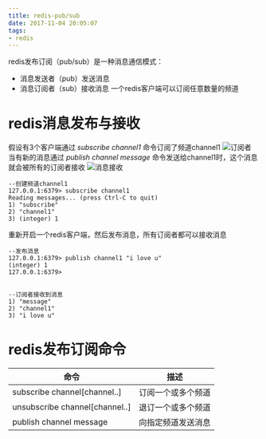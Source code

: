 ```yaml
---
title: redis-pub/sub
date: 2017-11-04 20:05:07
tags:
- redis
---
```

redis发布订阅（pub/sub）是一种消息通信模式：
- 消息发送者（pub）发送消息
- 消息订阅者（sub）接收消息
一个redis客户端可以订阅任意数量的频道

<!-- more -->

# redis消息发布与接收

假设有3个客户端通过 *subscribe channel1* 命令订阅了频道channel1
![订阅者](/img/redis/redis-1.png)
当有新的消息通过 *publish channel message* 命令发送给channel1时，这个消息就会被所有的订阅者接收
![消息接收](/img/redis/redis-2.png)

```
--创建频道channel1
127.0.0.1:6379> subscribe channel1
Reading messages... (press Ctrl-C to quit)
1) "subscribe"
2) "channel1"
3) (integer) 1
```

重新开启一个redis客户端，然后发布消息，所有订阅者都可以接收消息
```
--发布消息
127.0.0.1:6379> publish channel1 "i love u"
(integer) 1
127.0.0.1:6379> 


--订阅者接收到消息
1) "message"
2) "channel1"
3) "i love u"
```

# redis发布订阅命令

命令 | 描述
---|---
subscribe channel[channel..] | 订阅一个或多个频道
unsubscribe channel[channel..] | 退订一个或多个频道
publish channel message | 向指定频道发送消息
